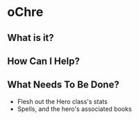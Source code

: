 # oChre
## What is it?

## How Can I Help?

## What Needs To Be Done?
* Flesh out the Hero class's stats
* Spells, and the hero's associated books